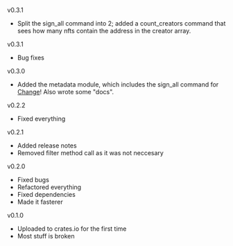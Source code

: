 v0.3.1
* Split the sign_all command into 2; added a count_creators command that sees how many nfts contain the address in the creator array.

v0.3.1
* Bug fixes

v0.3.0
* Added the metadata module, which includes the sign_all command for [Change](https://getchange.io/metaplex/)! Also wrote some "docs".

v0.2.2
* Fixed everything

v0.2.1
* Added release notes
* Removed filter method call as it was not neccesary

v0.2.0
* Fixed bugs
* Refactored everything
* Fixed dependencies
* Made it fasterer


v0.1.0
* Uploaded to crates.io for the first time
* Most stuff is broken